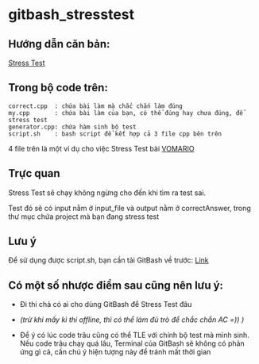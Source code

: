 # gitbash_stresstest

## Hướng dẫn căn bản:
[Stress Test](https://ali-ibrahim137.github.io/competitive/programming/2020/08/23/Stress-Testing.html)

## Trong bộ code trên:

    correct.cpp  : chứa bài làm mà chắc chắn làm đúng
    my.cpp       : chứa bài làm của bạn, có thể đúng hay chưa đúng, để stress test
    generator.cpp: chứa hàm sinh bộ test
    script.sh    : bash script để kết hợp cả 3 file cpp bên trên
  
  4 file trên là một ví dụ cho việc Stress Test bài [VOMARIO](https://oj.vnoi.info/problem/vomario)
  
## Trực quan
Stress Test sẽ chạy không ngừng cho đến khi tìm ra test sai. 

Test đó sẽ có input nằm ở input_file và output nằm ở correctAnswer, trong thư mục chứa project mà bạn đang stress test

## Lưu ý

  Để sử dụng được script.sh, bạn cần tải GitBash về trước: [Link](https://gitforwindows.org)
  
## Có một số nhược điểm sau cũng nên lưu ý:
  
  - Đi thi chả có ai cho dùng GitBash để Stress Test đâu 
  
  - *(trừ khi mấy kì thi offline, thì có thể làm đủ trò để chắc chắn AC =)) )*
  
  - Để ý có lúc code trâu cũng có thể TLE với chính bộ test mà mình sinh. Nếu code trâu chạy quá lâu, Terminal của GitBash sẽ không có phản ứng gì cả, cần chú ý hiện tượng này để tránh mất thời gian
  
  
